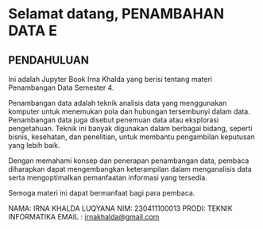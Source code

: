 # Selamat datang, PENAMBAHAN DATA E
## PENDAHULUAN

Ini adalah Jupyter Book Irna Khalda yang berisi tentang materi Penambangan Data Semester 4.

Penambangan data adalah teknik analisis data yang menggunakan komputer untuk menemukan pola dan hubungan tersembunyi dalam data. Penambangan data juga disebut penemuan data atau eksplorasi pengetahuan. Teknik ini banyak digunakan dalam berbagai bidang, seperti bisnis, kesehatan, dan penelitian, untuk membantu pengambilan keputusan yang lebih baik.

Dengan memahami konsep dan penerapan penambangan data, pembaca diharapkan dapat mengembangkan keterampilan dalam menganalisis data serta mengoptimalkan pemanfaatan informasi yang tersedia.

Semoga materi ini dapat bermanfaat bagi para pembaca.

NAMA: IRNA KHALDA LUQYANA
NIM: 230411100013
PRODI: TEKNIK INFORMATIKA
EMAIL : irnakhalda@gmail.com
